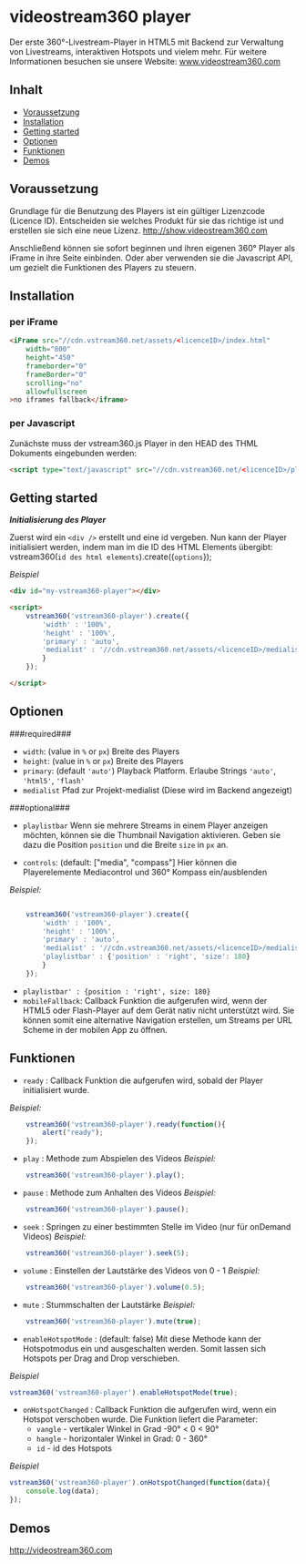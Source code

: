 # videostream360 player
Der erste 360°-Livestream-Player in HTML5 mit Backend zur Verwaltung von Livestreams, interaktiven Hotspots und vielem mehr.
Für weitere Informationen besuchen sie unsere Website: www.videostream360.com

## Inhalt
<!-- MarkdownTOC autolink=true bracket=round depth=2-->

- [Voraussetzung](#voraussetzung)
- [Installation](#installation)
- [Getting started](#getting-started)
- [Optionen](#optionen)
- [Funktionen](#funktionen)
- [Demos](#demos)

<!-- /MarkdownTOC -->



## Voraussetzung
Grundlage für die Benutzung des Players ist ein gültiger Lizenzcode (Licence ID). Entscheiden sie welches Produkt für sie das richtige ist und erstellen sie sich eine neue Lizenz. http://show.videostream360.com

Anschließend können sie sofort beginnen und ihren eigenen 360° Player als iFrame in ihre Seite einbinden. Oder aber verwenden sie die Javascript API, um gezielt die Funktionen des Players zu steuern.


## Installation

### per iFrame

````html
<iFrame src="//cdn.vstream360.net/assets/<licenceID>/index.html"
    width="800"
    height="450"
    frameborder="0"
    frameBorder="0"
    scrolling="no" 
    allowfullscreen
>no iframes fallback</iframe>
````

### per Javascript
Zunächste muss der vstream360.js Player in den HEAD des THML Dokuments eingebunden werden:

````html
<script type="text/javascript" src="//cdn.vstream360.net/<licenceID>/player/vstream360.js"></script>
````



## Getting started

***Initialisierung des Player***

Zuerst wird ein `<div />` erstellt und eine id vergeben. Nun kann der Player initialisiert werden, indem man im die ID des HTML Elements übergibt: vstream360(`id des html elements`).create({`options`});

*Beispiel*
````html
<div id="my-vstream360-player"></div>

<script>
    vstream360('vstream360-player').create({
        'width' : '100%',
        'height' : '100%',
        'primary' : 'auto',
        'medialist' : '//cdn.vstream360.net/assets/<licenceID>/medialist.json'
        }
    });

</script>
````


## Optionen
###required###
- `width`:  (value in `%` or `px`) Breite des Players
- `height`: (value in `%` or `px`) Breite des Players
- `primary`: (default `'auto'`) Playback Platform. Erlaube Strings `'auto'`, `'html5'`, `'flash'`
- `medialist` Pfad zur Projekt-medialist (Diese wird im Backend angezeigt)

###optional###
- `playlistbar` Wenn sie mehrere Streams in einem Player anzeigen möchten, können sie die Thumbnail Navigation aktivieren. Geben sie dazu die Position `position` und die Breite `size` in `px` an.

- `controls`: (default: ["media", "compass"] Hier können die Playerelemente Mediacontrol und 360° Kompass ein/ausblenden

*Beispiel:*
````javascript

    vstream360('vstream360-player').create({
        'width' : '100%',
        'height' : '100%',
        'primary' : 'auto',
        'medialist' : '//cdn.vstream360.net/assets/<licenceID>/medialist.json',
        'playlistbar' : {'position' : 'right', 'size': 180}
        }
    });

````

- `playlistbar' : {position : 'right', size: 180}`
- `mobileFallback`: Callback Funktion die aufgerufen wird, wenn der HTML5 oder Flash-Player auf dem Gerät nativ nicht unterstützt wird. Sie können somit eine alternative Navigation erstellen, um Streams per URL Scheme in der mobilen App zu öffnen.

## Funktionen

- `ready` : Callback Funktion die aufgerufen wird, sobald der Player initialisiert wurde.

*Beispiel:*
````javascript
    vstream360('vstream360-player').ready(function(){
        alert("ready");
    });
````


- `play` : Methode zum Abspielen des Videos
*Beispiel:*
````javascript
    vstream360('vstream360-player').play();
````

- `pause` : Methode zum Anhalten des Videos
*Beispiel:*
````javascript
    vstream360('vstream360-player').pause();
````


- `seek` : Springen zu einer bestimmten Stelle im Video (nur für onDemand Videos)
*Beispiel:*
````javascript
    vstream360('vstream360-player').seek(5);
````

- `volume` : Einstellen der Lautstärke des Videos von 0 - 1
*Beispiel:*
````javascript
    vstream360('vstream360-player').volume(0.5);
````

- `mute` : Stummschalten der Lautstärke
*Beispiel:*
````javascript
    vstream360('vstream360-player').mute(true);
````


- `enableHotspotMode` : (default: false) Mit diese Methode kann der Hotspotmodus ein und ausgeschalten werden. Somit lassen sich Hotspots per Drag and Drop verschieben.

*Beispiel*
````javascript
vstream360('vstream360-player').enableHotspotMode(true);
````
    
- `onHotspotChanged` : Callback Funktion die aufgerufen wird, wenn ein Hotspot verschoben wurde. Die Funktion liefert die Parameter:
    +  `vangle` - vertikaler Winkel in Grad -90° < 0 < 90°
    +  `hangle` - horizontaler Winkel in Grad: 0 - 360°
    +  `id` - id des Hotspots

*Beispiel*
````javascript
vstream360('vstream360-player').onHotspotChanged(function(data){
    console.log(data);
});
````



## Demos

http://videostream360.com
